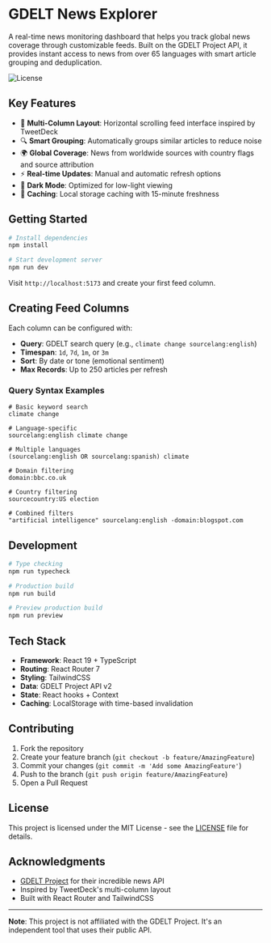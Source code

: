 # GDELT News Explorer

A real-time news monitoring dashboard that helps you track global news coverage through customizable feeds. Built on the GDELT Project API, it provides instant access to news from over 65 languages with smart article grouping and deduplication.

![License](https://img.shields.io/badge/license-MIT-blue.svg)

## Key Features

- 📱 **Multi-Column Layout**: Horizontal scrolling feed interface inspired by TweetDeck
- 🔍 **Smart Grouping**: Automatically groups similar articles to reduce noise
- 🌍 **Global Coverage**: News from worldwide sources with country flags and source attribution
- ⚡ **Real-time Updates**: Manual and automatic refresh options
- 🎨 **Dark Mode**: Optimized for low-light viewing
- 💾 **Caching**: Local storage caching with 15-minute freshness

## Getting Started

```bash
# Install dependencies
npm install

# Start development server
npm run dev
```

Visit `http://localhost:5173` and create your first feed column.

## Creating Feed Columns

Each column can be configured with:

- **Query**: GDELT search query (e.g., `climate change sourcelang:english`)
- **Timespan**: `1d`, `7d`, `1m`, or `3m`
- **Sort**: By date or tone (emotional sentiment)
- **Max Records**: Up to 250 articles per refresh

### Query Syntax Examples

```
# Basic keyword search
climate change

# Language-specific
sourcelang:english climate change

# Multiple languages
(sourcelang:english OR sourcelang:spanish) climate

# Domain filtering
domain:bbc.co.uk

# Country filtering
sourcecountry:US election

# Combined filters
"artificial intelligence" sourcelang:english -domain:blogspot.com
```

## Development

```bash
# Type checking
npm run typecheck

# Production build
npm run build

# Preview production build
npm run preview
```

## Tech Stack

- **Framework**: React 19 + TypeScript
- **Routing**: React Router 7
- **Styling**: TailwindCSS
- **Data**: GDELT Project API v2
- **State**: React hooks + Context
- **Caching**: LocalStorage with time-based invalidation

## Contributing

1. Fork the repository
2. Create your feature branch (`git checkout -b feature/AmazingFeature`)
3. Commit your changes (`git commit -m 'Add some AmazingFeature'`)
4. Push to the branch (`git push origin feature/AmazingFeature`)
5. Open a Pull Request

## License

This project is licensed under the MIT License - see the [LICENSE](LICENSE) file for details.

## Acknowledgments

- [GDELT Project](https://www.gdeltproject.org/) for their incredible news API
- Inspired by TweetDeck's multi-column layout
- Built with React Router and TailwindCSS

---

**Note**: This project is not affiliated with the GDELT Project. It's an independent tool that uses their public API.
